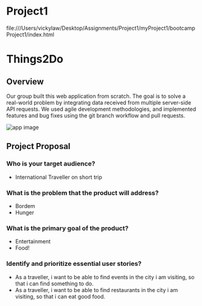 # Project1
file:///Users/vickylaw/Desktop/Assignments/Project1/myProject1/bootcampProject1/index.html



# Things2Do
## Overview
Our group built this web application from scratch. The goal is to solve a real-world problem by integrating data received from multiple server-side API requests. We used agile development methodologies, and implemented features and bug fixes using the git branch workflow and pull requests.

![app image](assets/images/things2Do.png)

## Project Proposal 
### Who is your target audience?

* International Traveller on short trip

### What is the problem that the product will address?

* Bordem
* Hunger

### What is the primary goal of the product?

* Entertainment
* Food!

### Identify and prioritize essential user stories?

* As a traveller, i want to be able to find events in the city i am visiting, so that i can find something to do.
* As a traveller, i want to be able to find restaurants in the city i am visiting, so that i can eat good food.
